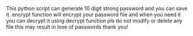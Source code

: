 This python script can generate 10 digit strong password and you can save it.
encrypt function will encrypt your password file and when you need it you can decrypt it using decrypt function
pls do not modify or delete any file this may result in lose of passwords 
thank you!
